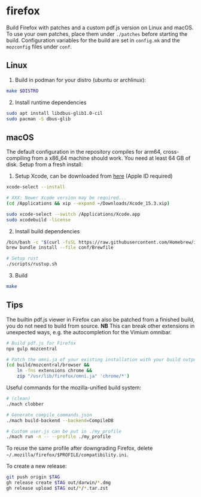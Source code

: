 # firefox
Build Firefox with patches and a custom pdf.js version on Linux and macOS. To
use your own patches, place them under `./patches` before starting the build.
Configuration variables for the build are set in `config.mk` and the
`mozconfig` files under `conf`.

## Linux
1. Build in podman for your distro (ubuntu or archlinux):
```bash
make $DISTRO
```

2. Install runtime dependencies
```bash
sudo apt install libdbus-glib1.0-cil
sudo pacman -S dbus-glib
```

## macOS
The default configuration in the repository compiles for arm64, cross-compiling
from a x86_64 machine should work. You need at least 64 GB of disk. Setup from
a fresh install:

1. Setup Xcode, can be downloaded from
   [here](https://xcodereleases.com/) (Apple ID required)
```bash
xcode-select --install

# XXX: Newer Xcode version may be required...
(cd /Applications && xip --expand ~/Downloads/Xcode_15.3.xip)

sudo xcode-select --switch /Applications/Xcode.app
sudo xcodebuild -license
```

2. Install build dependencies
```bash
/bin/bash -c "$(curl -fsSL https://raw.githubusercontent.com/Homebrew/install/HEAD/install.sh)"
brew bundle install --file conf/Brewfile

# Setup rust
./scripts/rustup.sh
```

3. Build
```bash
make
```

## Tips
The builtin pdf.js viewer in Firefox can also be patched from a finished build,
you do not need to build from source.
**NB** This can break other extensions in unexpected ways, e.g. the
autocompletion for the Vimium omnibar.

```bash
# Build pdf.js for Firefox
npx gulp mozcentral

# Patch the omni.ja of your existing installation with your build output
(cd build/mozcentral/browser &&
    ln -fns extensions chrome &&
    zip "/usr/lib/firefox/omni.ja" 'chrome/*')
```

Useful commands for the mozilla-unified build system:
```bash
# (clean)
./mach clobber

# Generate compile_commands.json
./mach build-backend --backend=CompileDB

# Custom user.js can be put in ./my_profile
./mach run -n -- --profile ./my_profile
```

To reuse the same profile after downgrading Firefox, delete
`~/.mozilla/firefox/$PROFILE/compatibility.ini`.

To create a new release:
```bash
git push origin $TAG
gh release create $TAG out/darwin/*.dmg
gh release upload $TAG out/*/*.tar.zst
```
